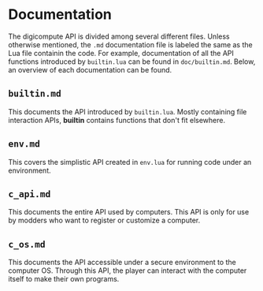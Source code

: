 # Documentation
The digicompute API is divided among several different files. Unless otherwise mentioned, the `.md` documentation file is labeled the same as the Lua file containin the code. For example, documentation of all the API functions introduced by `builtin.lua` can be found in `doc/builtin.md`. Below, an overview of each documentation can be found.

## `builtin.md`
This documents the API introduced by `builtin.lua`. Mostly containing file interaction APIs, __builtin__ contains functions that don't fit elsewhere.

## `env.md`
This covers the simplistic API created in `env.lua` for running code under an environment.

## `c_api.md`
This documents the entire API used by computers. This API is only for use by modders who want to register or customize a computer.

## `c_os.md`
This documents the API accessible under a secure environment to the computer OS. Through this API, the player can interact with the computer itself to make their own programs.